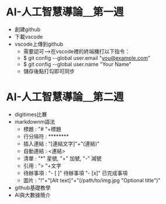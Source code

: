 # AI-人工智慧導論＿第一週
- 創建github
- 下載vscode
- vscode上傳到github
    - 需要認可-->在vscode裡的終端機打以下指令：
    - $ git config --global user.email "you@example.com"
    - $ git config --global user.name "Your Name"
    - 儲存後點打勾即可同步
# AI-人工智慧導論＿第二週
- digitimes比賽
- markdownm語法
    - 標題 : "# "+標題
    - 行分隔符 : ********
    - 插入連結 : "[連結文字]"+"(連結)"
    - 自動連結 : <連結>
    - 清單 : "*" 星號, "+" 加號, "-" 減號
    - 引用 : "> "+文字
    - 待辦事項 : "- [ ]" 待辦事項
                "- [x]" 已完成事項
    - 圖片 : "!"+"[Alt text]"+"(/path/to/img.jpg "Optional title")"
- github基礎教學
- AI與大數據簡介 
